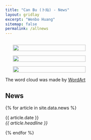 ```yaml
---
title: "Can Bu (卜灿) - News"
layout: gridlay
excerpt: "Wenbo Huang"
sitemap: false
permalink: /allnews
---
```

<div class="col-sm-4" align="right" style="display:table-cell; vertical-align:middle; text-align:center">

  <ul style="overflow: hidden">
  <a href ="https://wenbohuang1002.github.io"> <img align="right" src="{{ site.url }}{{ site.baseurl }}/images/NewsCloud.png" class="img-responsive" width="100%" /></a>
  </ul>
  <ul style="overflow: hidden">
  <a href ="https://wenbohuang1002.github.io"> <img align="right" src="{{ site.url }}{{ site.baseurl }}/images/ActivityR.png" class="img-responsive" width="100%" /></a>
  </ul>
  <ul style="overflow: hidden">
  <a href ="https://wenbohuang1002.github.io"> <img align="right" src="{{ site.url }}{{ site.baseurl }}/images/ActivityC.png" class="img-responsive" width="100%" /></a>
  </ul>
  <!-- The shapes of the word cloud is <a href ="https://nishinonanase.com">Nishino Nanase</a> and <a href ="https://weibo.com/snh48wangxiaojia">Xiaojia Wang</a><br> -->
  The word cloud was made by <a href ="https://wordart.com/">WordArt</a>
</div>


<div class="col-sm-8">

## News

{% for article in site.data.news %}
<p>{{ article.date }} <br>
<em>{{ article.headline }}</em></p>
{% endfor %}

</div>